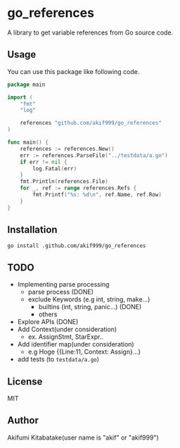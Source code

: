 # go\_references

A library to get variable references from Go source code.

## Usage

You can use this package like following code.

```main.go
package main

import (
	"fmt"
	"log"

	references "github.com/akif999/go_references"
)

func main() {
	references := references.New()
	err := references.ParseFile("../testdata/a.go")
	if err != nil {
		log.Fatal(err)
	}
	fmt.Println(references.File)
	for _, ref := range references.Refs {
		fmt.Printf("%s: %d\n", ref.Name, ref.Row)
	}
}
```

## Installation

`go install .github.com/akif999/go_references`

## TODO

* Implementing parse processing
    * parse process (DONE)
    * exclude Keywords (e.g int, string, make...)
        * builtins (int, string, panic...) (DONE)
        * others
* Explore APIs (DONE)
* Add Context(under consideration)
    * ex. AssignStmt, StarExpr..
* Add identifier map(under consideration)
    * e.g Hoge {{Line:11, Context: Assign}...}
* add tests (to `testdata/a.go`)

## License

MIT

## Author

Akifumi Kitabatake(user name is "akif" or "akif999")
